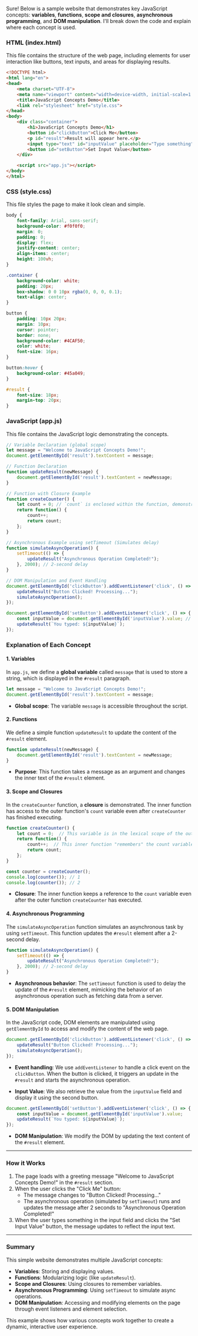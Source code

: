 Sure! Below is a sample website that demonstrates key JavaScript concepts: **variables**, **functions**, **scope and closures**, **asynchronous programming**, and **DOM manipulation**. I'll break down the code and explain where each concept is used.

### **HTML (index.html)**

This file contains the structure of the web page, including elements for user interaction like buttons, text inputs, and areas for displaying results.

```html
<!DOCTYPE html>
<html lang="en">
<head>
    <meta charset="UTF-8">
    <meta name="viewport" content="width=device-width, initial-scale=1.0">
    <title>JavaScript Concepts Demo</title>
    <link rel="stylesheet" href="style.css">
</head>
<body>
    <div class="container">
        <h1>JavaScript Concepts Demo</h1>
        <button id="clickButton">Click Me</button>
        <p id="result">Result will appear here.</p>
        <input type="text" id="inputValue" placeholder="Type something">
        <button id="setButton">Set Input Value</button>
    </div>

    <script src="app.js"></script>
</body>
</html>
```

### **CSS (style.css)**

This file styles the page to make it look clean and simple.

```css
body {
    font-family: Arial, sans-serif;
    background-color: #f0f0f0;
    margin: 0;
    padding: 0;
    display: flex;
    justify-content: center;
    align-items: center;
    height: 100vh;
}

.container {
    background-color: white;
    padding: 20px;
    box-shadow: 0 0 10px rgba(0, 0, 0, 0.1);
    text-align: center;
}

button {
    padding: 10px 20px;
    margin: 10px;
    cursor: pointer;
    border: none;
    background-color: #4CAF50;
    color: white;
    font-size: 16px;
}

button:hover {
    background-color: #45a049;
}

#result {
    font-size: 18px;
    margin-top: 20px;
}
```

### **JavaScript (app.js)**

This file contains the JavaScript logic demonstrating the concepts.

```javascript
// Variable Declaration (global scope)
let message = "Welcome to JavaScript Concepts Demo!";
document.getElementById('result').textContent = message;

// Function Declaration
function updateResult(newMessage) {
    document.getElementById('result').textContent = newMessage;
}

// Function with Closure Example
function createCounter() {
    let count = 0; // `count` is enclosed within the function, demonstrating closure.
    return function() {
        count++;
        return count;
    };
}

// Asynchronous Example using setTimeout (Simulates delay)
function simulateAsyncOperation() {
    setTimeout(() => {
        updateResult("Asynchronous Operation Completed!");
    }, 2000); // 2-second delay
}

// DOM Manipulation and Event Handling
document.getElementById('clickButton').addEventListener('click', () => {
    updateResult("Button Clicked! Processing...");
    simulateAsyncOperation();
});

document.getElementById('setButton').addEventListener('click', () => {
    const inputValue = document.getElementById('inputValue').value; // Getting value from input field
    updateResult(`You typed: ${inputValue}`);
});
```

### **Explanation of Each Concept**

#### **1. Variables**

In `app.js`, we define a **global variable** called `message` that is used to store a string, which is displayed in the `#result` paragraph.

```javascript
let message = "Welcome to JavaScript Concepts Demo!";
document.getElementById('result').textContent = message;
```

- **Global scope**: The variable `message` is accessible throughout the script.

#### **2. Functions**

We define a simple function `updateResult` to update the content of the `#result` element.

```javascript
function updateResult(newMessage) {
    document.getElementById('result').textContent = newMessage;
}
```

- **Purpose**: This function takes a message as an argument and changes the inner text of the `#result` element.

#### **3. Scope and Closures**

In the `createCounter` function, a **closure** is demonstrated. The inner function has access to the outer function's `count` variable even after `createCounter` has finished executing.

```javascript
function createCounter() {
    let count = 0;  // This variable is in the lexical scope of the outer function.
    return function() {
        count++;  // This inner function "remembers" the count variable.
        return count;
    };
}

const counter = createCounter();
console.log(counter()); // 1
console.log(counter()); // 2
```

- **Closure**: The inner function keeps a reference to the `count` variable even after the outer function `createCounter` has executed.

#### **4. Asynchronous Programming**

The `simulateAsyncOperation` function simulates an asynchronous task by using `setTimeout`. This function updates the `#result` element after a 2-second delay.

```javascript
function simulateAsyncOperation() {
    setTimeout(() => {
        updateResult("Asynchronous Operation Completed!");
    }, 2000); // 2-second delay
}
```

- **Asynchronous behavior**: The `setTimeout` function is used to delay the update of the `#result` element, mimicking the behavior of an asynchronous operation such as fetching data from a server.

#### **5. DOM Manipulation**

In the JavaScript code, DOM elements are manipulated using `getElementById` to access and modify the content of the web page.

```javascript
document.getElementById('clickButton').addEventListener('click', () => {
    updateResult("Button Clicked! Processing...");
    simulateAsyncOperation();
});
```

- **Event handling**: We use `addEventListener` to handle a click event on the `clickButton`. When the button is clicked, it triggers an update in the `#result` and starts the asynchronous operation.
  
- **Input Value**: We also retrieve the value from the `inputValue` field and display it using the second button.

```javascript
document.getElementById('setButton').addEventListener('click', () => {
    const inputValue = document.getElementById('inputValue').value;
    updateResult(`You typed: ${inputValue}`);
});
```

- **DOM Manipulation**: We modify the DOM by updating the text content of the `#result` element.

---

### **How it Works**

1. The page loads with a greeting message "Welcome to JavaScript Concepts Demo!" in the `#result` section.
2. When the user clicks the "Click Me" button:
   - The message changes to "Button Clicked! Processing..."
   - The asynchronous operation (simulated by `setTimeout`) runs and updates the message after 2 seconds to "Asynchronous Operation Completed!"
3. When the user types something in the input field and clicks the "Set Input Value" button, the message updates to reflect the input text.

---

### **Summary**

This simple website demonstrates multiple JavaScript concepts:

- **Variables**: Storing and displaying values.
- **Functions**: Modularizing logic (like `updateResult`).
- **Scope and Closures**: Using closures to remember variables.
- **Asynchronous Programming**: Using `setTimeout` to simulate async operations.
- **DOM Manipulation**: Accessing and modifying elements on the page through event listeners and element selection.

This example shows how various concepts work together to create a dynamic, interactive user experience.